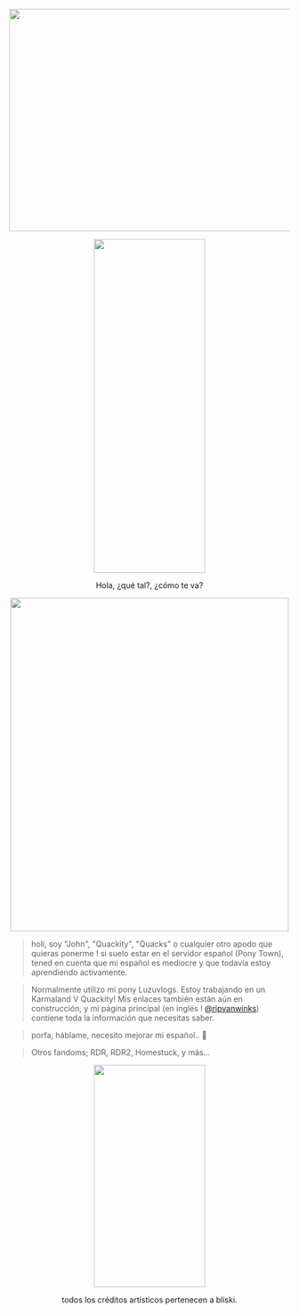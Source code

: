 <p align="center">
<img width="600" height="400" src="https://files.catbox.moe/3pol7y.png"
  </p>

<p align="center"> 
  <img width="200" height="600" src="https://files.catbox.moe/kwfn3q.png">
</p>

<p align="center">
Hola, ¿qué tal?, ¿cómo te va?
</p>

<p align="center">
 <img width="500" height="600" src="https://files.catbox.moe/a9665m.png">
</p>

> holi, soy "John", "Quackity", "Quacks" o cualquier otro apodo que quieras ponerme ! si suelo estar en el servidor español (Pony Town), tened en cuenta que mi español es mediocre y que todavía estoy aprendiendo activamente.

> Normalmente utilizo mi pony Luzuvlogs. Estoy trabajando en un Karmaland V Quackity! Mis enlaces también están aún en construcción, y mi página principal (en inglés ! [@ripvanwinks](https://github.com/ripvanwinks)) contiene toda la información que necesitas saber.

> porfa, háblame, necesito mejorar mi español.. 🥲

> Otros fandoms; RDR, RDR2, Homestuck, y más...

<p align="center">
<img width="200" height="400" src="https://files.catbox.moe/u5wbl1.png"
  </p>

<p align="center">
 todos los créditos artísticos pertenecen a bliski.
</p>
